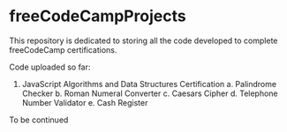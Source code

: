 # freeCodeCampProjects
 
This repository is dedicated to storing all the code developed to complete freeCodeCamp certifications.

Code uploaded so far:

1. JavaScript Algorithms and Data Structures Certification
 a. Palindrome Checker
 b. Roman Numeral Converter
 c. Caesars Cipher
 d. Telephone Number Validator
 e. Cash Register

To be continued
